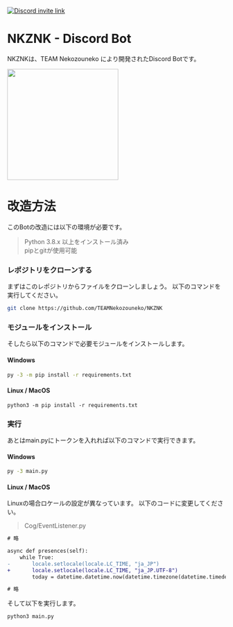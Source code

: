 <!-- 
MIT License

Copyright (c) 2022 Nekozouneko Team Lab

Permission is hereby granted, free of charge, to any person obtaining a copy
of this software and associated documentation files (the "Software"), to deal
in the Software without restriction, including without limitation the rights
to use, copy, modify, merge, publish, distribute, sublicense, and/or sell
copies of the Software, and to permit persons to whom the Software is
furnished to do so, subject to the following conditions:

The above copyright notice and this permission notice shall be included in all
copies or substantial portions of the Software.

THE SOFTWARE IS PROVIDED "AS IS", WITHOUT WARRANTY OF ANY KIND, EXPRESS OR
IMPLIED, INCLUDING BUT NOT LIMITED TO THE WARRANTIES OF MERCHANTABILITY,
FITNESS FOR A PARTICULAR PURPOSE AND NONINFRINGEMENT. IN NO EVENT SHALL THE
AUTHORS OR COPYRIGHT HOLDERS BE LIABLE FOR ANY CLAIM, DAMAGES OR OTHER
LIABILITY, WHETHER IN AN ACTION OF CONTRACT, TORT OR OTHERWISE, ARISING FROM,
OUT OF OR IN CONNECTION WITH THE SOFTWARE OR THE USE OR OTHER DEALINGS IN THE
SOFTWARE.
-->

[![Discord invite link](https://img.shields.io/discord/896668963709255680?color=blue&label=Discord&style=for-the-badge)](http://nekozouneko.ddns.net/discord)
# NKZNK - Discord Bot

NKZNKは、TEAM Nekozouneko により開発されたDiscord Botです。

<img src="https://user-images.githubusercontent.com/70869837/154792369-32cf9d32-82d4-42de-a127-ae50b2a5a6e8.png" width="256">

# 改造方法

このBotの改造には以下の環境が必要です。

> Python 3.8.x 以上をインストール済み  
> pipとgitが使用可能

### レポジトリをクローンする
まずはこのレポジトリからファイルをクローンしましょう。
以下のコマンドを実行してください。
```bash
git clone https://github.com/TEAMNekozouneko/NKZNK
```
### モジュールをインストール
そしたら以下のコマンドで必要モジュールをインストールします。
#### Windows
```bash
py -3 -m pip install -r requirements.txt
```

#### Linux / MacOS
```
python3 -m pip install -r requirements.txt
```
### 実行
あとはmain.pyにトークンを入れれば以下のコマンドで実行できます。
#### Windows
```bash
py -3 main.py
```
#### Linux / MacOS
Linuxの場合ロケールの設定が異なっています。
以下のコードに変更してください。

> Cog/EventListener.py
```diff
# 略 

async def presences(self):
    while True:
-       locale.setlocale(locale.LC_TIME, "ja_JP")
+       locale.setlocale(locale.LC_TIME, "ja_JP.UTF-8")
        today = datetime.datetime.now(datetime.timezone(datetime.timedelta(hours=9)))

# 略
```
そして以下を実行します。
```
python3 main.py
```

